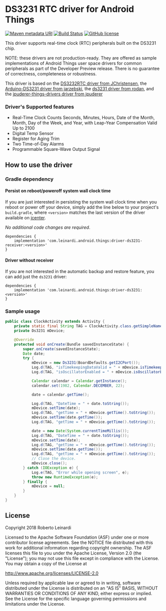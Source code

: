 # DS3231 RTC driver for Android Things

[![Maven metadata URI](https://img.shields.io/maven-metadata/v/http/jcenter.bintray.com/com/leinardi/android/things/driver-ds3231/maven-metadata.xml.svg?style=plastic)](https://jcenter.bintray.com/com/leinardi/android/things/driver-ds3231/maven-metadata.xml)
[![Build Status](https://img.shields.io/travis/leinardi/androidthings-drivers/master.svg?style=plastic)](https://travis-ci.org/leinardi/androidthings-drivers)
[![GitHub license](https://img.shields.io/github/license/leinardi/androidthings-drivers.svg?style=plastic)](https://github.com/leinardi/androidthings-drivers/blob/master/LICENSE)

This driver supports real-time clock (RTC) peripherals built on the DS3231 chip.

NOTE: these drivers are not production-ready. They are offered as sample
implementations of Android Things user space drivers for common peripherals
as part of the Developer Preview release. There is no guarantee
of correctness, completeness or robustness.

This driver is based on the [DS3232RTC driver from JChristensen](https://github.com/JChristensen/DS3232RTC/blob/master/DS3232RTC.cpp),
the [Arduino-DS3231 driver from jarzebski](https://github.com/jarzebski/Arduino-DS3231),
the [ds3231 driver from rodan](https://github.com/rodan/ds3231),
and the [jpuderer-things-drivers driver from jpuderer](https://github.com/jpuderer/jpuderer-things-drivers)

### Driver's Supported features
 * Real-Time Clock Counts Seconds, Minutes, Hours, Date of the Month, Month, 
 Day of the Week, and Year, with Leap-Year Compensation Valid Up to 2100
 * Digital Temp Sensor
 * Register for Aging Trim
 * Two Time-of-Day Alarms
 * Programmable Square-Wave Output Signal

## How to use the driver

### Gradle dependency
#### Persist on reboot/poweroff system wall clock time
If you are just interested in persisting the system wall clock time when you reboot or
power off your device, simply add the line below to your project's `build.gradle`,
where `<version>` matches the last version of the driver available on [jcenter][jcenter].  

_No additional code changes are required_.
```
dependencies {
    implementation 'com.leinardi.android.things:driver-ds3231-receiver:<version>'
}
  ```

#### Driver without receiver

If you are not interested in the automatic backup and restore feature, you can add just 
the `ds3231` driver:
```
dependencies {
    implementation 'com.leinardi.android.things:driver-ds3231:<version>'
}
```

### Sample usage

```java
public class ClockActivity extends Activity {
    private static final String TAG = ClockActivity.class.getSimpleName();
    private Ds3231 mDevice;

    @Override
    protected void onCreate(Bundle savedInstanceState) {
        super.onCreate(savedInstanceState);
        Date date;
        try {
            mDevice = new Ds3231(BoardDefaults.getI2CPort());
            Log.d(TAG, "isTimekeepingDataValid = " + mDevice.isTimekeepingDataValid());
            Log.d(TAG, "isOscillatorEnabled = " + mDevice.isOscillatorEnabled());

            Calendar calendar = Calendar.getInstance();
            calendar.set(1982, Calendar.DECEMBER, 22);

            date = calendar.getTime();

            Log.d(TAG, "DateTime = " + date.toString());
            mDevice.setTime(date);
            Log.d(TAG, "getTime = " + mDevice.getTime().toString());
            mDevice.setTime(date.getTime());
            Log.d(TAG, "getTime = " + mDevice.getTime().toString());

            date = new Date(System.currentTimeMillis());
            Log.d(TAG, "DateTime = " + date.toString());
            mDevice.setTime(date);
            Log.d(TAG, "getTime = " + mDevice.getTime().toString());
            mDevice.setTime(date.getTime());
            Log.d(TAG, "getTime = " + mDevice.getTime().toString());
            // Close the device.
            mDevice.close();
        } catch (IOException e) {
            Log.e(TAG, "Error while opening screen", e);
            throw new RuntimeException(e);
        } finally {
            mDevice = null;
        }
    }
}
```

## License

Copyright 2018 Roberto Leinardi

Licensed to the Apache Software Foundation (ASF) under one or more contributor
license agreements.  See the NOTICE file distributed with this work for
additional information regarding copyright ownership.  The ASF licenses this
file to you under the Apache License, Version 2.0 (the "License"); you may not
use this file except in compliance with the License.  You may obtain a copy of
the License at

  http://www.apache.org/licenses/LICENSE-2.0

Unless required by applicable law or agreed to in writing, software
distributed under the License is distributed on an "AS IS" BASIS, WITHOUT
WARRANTIES OR CONDITIONS OF ANY KIND, either express or implied.  See the
License for the specific language governing permissions and limitations under
the License.

[jcenter]: https://bintray.com/leinardi/androidthings/driver-ds3231/_latestVersion
